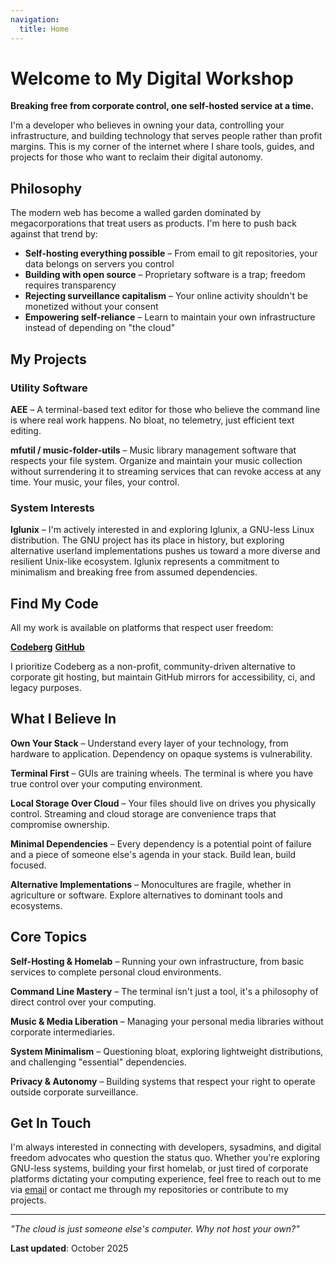 ```yaml
---
navigation:
  title: Home
---
```


# Welcome to My Digital Workshop

**Breaking free from corporate control, one self-hosted service at a time.**

I'm a developer who believes in owning your data, controlling your infrastructure, and building technology that serves people rather than profit margins. This is my corner of the internet where I share tools, guides, and projects for those who want to reclaim their digital autonomy.

## Philosophy

The modern web has become a walled garden dominated by megacorporations that treat users as products. I'm here to push back against that trend by:

- **Self-hosting everything possible** – From email to git repositories, your data belongs on servers you control
- **Building with open source** – Proprietary software is a trap; freedom requires transparency
- **Rejecting surveillance capitalism** – Your online activity shouldn't be monetized without your consent
- **Empowering self-reliance** – Learn to maintain your own infrastructure instead of depending on "the cloud"

## My Projects

### Utility Software

**AEE** – A terminal-based text editor for those who believe the command line is where real work happens. No bloat, no telemetry, just efficient text editing.

**mfutil / music-folder-utils** – Music library management software that respects your file system. Organize and maintain your music collection without surrendering it to streaming services that can revoke access at any time. Your music, your files, your control.

### System Interests

**Iglunix** – I'm actively interested in and exploring Iglunix, a GNU-less Linux distribution. The GNU project has its place in history, but exploring alternative userland implementations pushes us toward a more diverse and resilient Unix-like ecosystem. Iglunix represents a commitment to minimalism and breaking free from assumed dependencies.

## Find My Code

All my work is available on platforms that respect user freedom:

[**Codeberg**](https://codeberg.org/anoraktrend) [**GitHub**](https://github.com/anoraktrend)

I prioritize Codeberg as a non-profit, community-driven alternative to corporate git hosting, but maintain GitHub mirrors for accessibility, ci, and legacy purposes.

## What I Believe In

**Own Your Stack** – Understand every layer of your technology, from hardware to application. Dependency on opaque systems is vulnerability.

**Terminal First** – GUIs are training wheels. The terminal is where you have true control over your computing environment.

**Local Storage Over Cloud** – Your files should live on drives you physically control. Streaming and cloud storage are convenience traps that compromise ownership.

**Minimal Dependencies** – Every dependency is a potential point of failure and a piece of someone else's agenda in your stack. Build lean, build focused.

**Alternative Implementations** – Monocultures are fragile, whether in agriculture or software. Explore alternatives to dominant tools and ecosystems.

## Core Topics

**Self-Hosting & Homelab** – Running your own infrastructure, from basic services to complete personal cloud environments.

**Command Line Mastery** – The terminal isn't just a tool, it's a philosophy of direct control over your computing.

**Music & Media Liberation** – Managing your personal media libraries without corporate intermediaries.

**System Minimalism** – Questioning bloat, exploring lightweight distributions, and challenging "essential" dependencies.

**Privacy & Autonomy** – Building systems that respect your right to operate outside corporate surveillance.

## Get In Touch

I'm always interested in connecting with developers, sysadmins, and digital freedom advocates who question the status quo. Whether you're exploring GNU-less systems, building your first homelab, or just tired of corporate platforms dictating your computing experience, feel free to reach out to me via [email](mailto:lucyrandall@helltop.net) or contact me through my repositories or contribute to my projects.

---

*"The cloud is just someone else's computer. Why not host your own?"*

**Last updated**: October 2025
